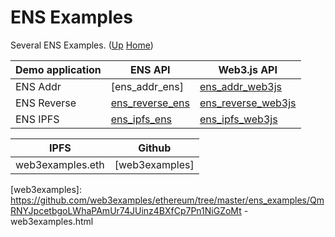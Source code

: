 # ENS Examples

Several ENS Examples. ([Up](..) [Home](..\..))

| Demo application                     | ENS API           | Web3.js API
| ---------                            | -----             | -----------
| ENS Addr                             | [ens_addr_ens]    | [ens_addr_web3js]
| ENS Reverse                          | [ens_reverse_ens] | [ens_reverse_web3js]
| ENS IPFS                             | [ens_ipfs_ens]    | [ens_ipfs_web3js]


| IPFS                  | Github
| -----------           | ------------
| web3examples.eth      | [web3examples]


[ens_addr]:             https://github.com/web3examples/ethereum/tree/master/ens_examples/ens_addr.html
[ens_addr_web3js]:      https://github.com/web3examples/ethereum/tree/master/ens_examples/ens_addr_web3js.html
[ens_reverse_ens]:      https://github.com/web3examples/ethereum/tree/master/ens_examples/ens_reverse_ens.html
[ens_reverse_web3js]:   https://github.com/web3examples/ethereum/tree/master/ens_examples/ens_reverse_web3js.html
[ens_ipfs_ens]:         https://github.com/web3examples/ethereum/tree/master/ens_examples/ens_ipfs_ens.html
[ens_ipfs_web3js]:      https://github.com/web3examples/ethereum/tree/master/ens_examples/ens_ipfs_web3js.html

[web3examples]:         https://github.com/web3examples/ethereum/tree/master/ens_examples/QmRNYJpcetbgoLWhaPAmUr74JUinz4BXfCp7Pn1NiGZoMt - web3examples.html